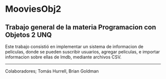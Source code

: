 # MooviesObj2
Trabajo general de la materia Programacion con Objetos 2 UNQ
-----------------------------------------------------------------------------------------------------------------------------------
  Este trabajo consistió en implementar un sistema de informacion de peliculas, donde se pueden suscribir usuarios, agregar peliculas, e importar informacion sobre ellas de Imdb, mediante archivos CSV.
  
-----------------------------------------------------------------------------------------------------------------------------------

Colaboradores; Tomás Hurrell, Brian Goldman
